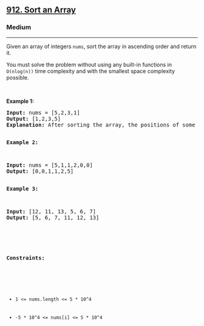 <h2><a href="https://leetcode.com/problems/sort-an-array/">912. Sort an Array</a></h2><h3>Medium</h3><hr><div><p>Given an array of integers <code>nums</code>, sort the array in ascending order and return it.

You must solve the problem without using any built-in functions in <code>O(nlog(n))</code> time complexity and with the smallest space complexity possible.

<p>&nbsp;</p>
<p><strong>Example 1:</strong></p>
<pre><strong>Input:</strong> nums = [5,2,3,1]
<strong>Output:</strong> [1,2,3,5]
<strong>Explanation:</strong> After sorting the array, the positions of some numbers are not changed (for example, 2 and 3), while the positions of other numbers are changed (for example, 1 and 5).

<p><strong>Example 2:</strong></p>
<pre><strong>Input:</strong> nums = [5,1,1,2,0,0]
<strong>Output:</strong> [0,0,1,1,2,5]

<p><strong>Example 3:</strong></p>
<pre><strong>Input:</strong> [12, 11, 13, 5, 6, 7]
<strong>Output:</strong> [5, 6, 7, 11, 12, 13]
<p>&nbsp;</p>

<p><strong>Constraints:</strong></p>

<ul>
	<li><code>1 <= nums.length <= 5 * 10^4</code></li>
	<li><code>-5 * 10^4 <= nums[i] <= 5 * 10^4</code></li>
</ul>
</div>